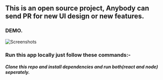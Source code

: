 ## This is an open source project, Anybody can send PR for new UI design or new features.

### DEMO.

![Screenshots](https://github.com/rahulpandey70/ForumsApp/blob/master/frontend/src/images/demo.png)

### Run this app locally just follow these commands:-

##### Clone this repo and install dependencies and run both(react and node) seperately.

